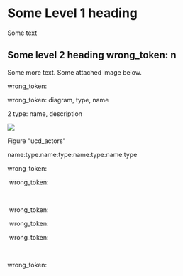 # Some Level 1 heading

Some text

## Some level 2 heading wrong_token: n

Some more text. Some attached image below.

wrong_token: 

wrong_token:  diagram, type, name

2 type: name, description

![](G:\devproj\github\modelio2doc_0_0_1\modelio2doc\modelio2doc\test\img\961ca4c4-2d97-4ef1-b410-0f085431c990.png)

Figure "ucd_actors"

name:type.name:type:name:type:name:type

wrong_token: 

​	wrong_token: 

​	

​	wrong_token: 

​			wrong_token: 

​	wrong_token: 

​	

wrong_token: 